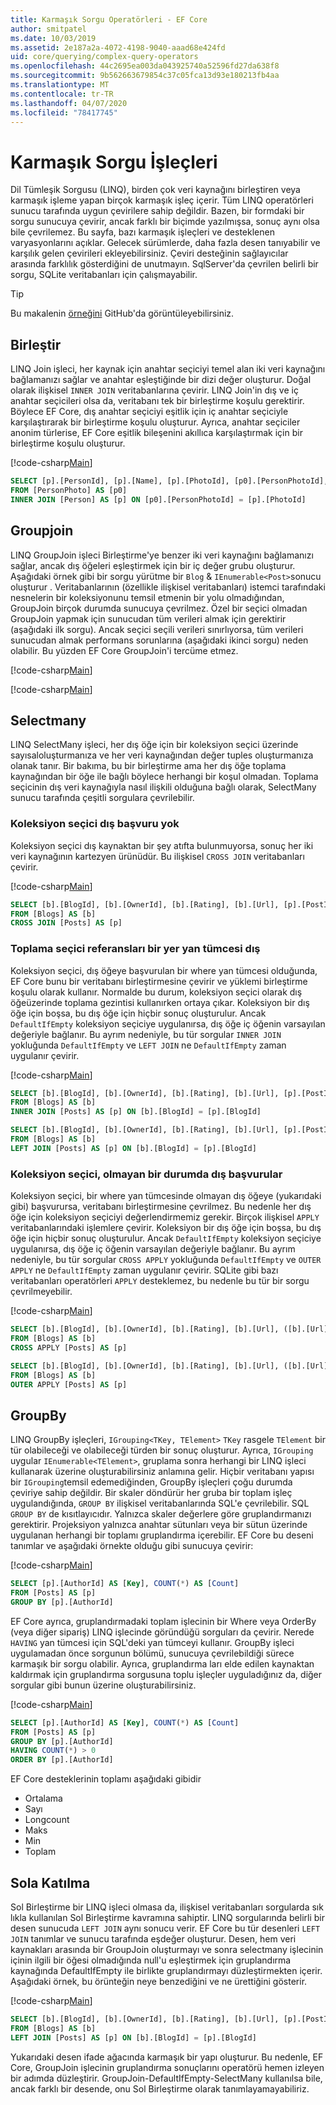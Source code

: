 ```yaml
---
title: Karmaşık Sorgu Operatörleri - EF Core
author: smitpatel
ms.date: 10/03/2019
ms.assetid: 2e187a2a-4072-4198-9040-aaad68e424fd
uid: core/querying/complex-query-operators
ms.openlocfilehash: 44c2695ea003da043925740a52596fd27da638f8
ms.sourcegitcommit: 9b562663679854c37c05fca13d93e180213fb4aa
ms.translationtype: MT
ms.contentlocale: tr-TR
ms.lasthandoff: 04/07/2020
ms.locfileid: "78417745"
---
```

# <a name="complex-query-operators"></a>Karmaşık Sorgu İşleçleri

Dil Tümleşik Sorgusu (LINQ), birden çok veri kaynağını birleştiren veya karmaşık işleme yapan birçok karmaşık işleç içerir. Tüm LINQ operatörleri sunucu tarafında uygun çevirilere sahip değildir. Bazen, bir formdaki bir sorgu sunucuya çevirir, ancak farklı bir biçimde yazılmışsa, sonuç aynı olsa bile çevrilemez. Bu sayfa, bazı karmaşık işleçleri ve desteklenen varyasyonlarını açıklar. Gelecek sürümlerde, daha fazla desen tanıyabilir ve karşılık gelen çevirileri ekleyebilirsiniz. Çeviri desteğinin sağlayıcılar arasında farklılık gösterdiğini de unutmayın. SqlServer'da çevrilen belirli bir sorgu, SQLite veritabanları için çalışmayabilir.

> [!TIP]
> Bu makalenin [örneğini](https://github.com/dotnet/EntityFramework.Docs/tree/master/samples/core/Querying) GitHub'da görüntüleyebilirsiniz.

## <a name="join"></a>Birleştir

LINQ Join işleci, her kaynak için anahtar seçiciyi temel alan iki veri kaynağını bağlamanızı sağlar ve anahtar eşleştiğinde bir dizi değer oluşturur. Doğal olarak ilişkisel `INNER JOIN` veritabanlarına çevirir. LINQ Join'in dış ve iç anahtar seçicileri olsa da, veritabanı tek bir birleştirme koşulu gerektirir. Böylece EF Core, dış anahtar seçiciyi eşitlik için iç anahtar seçiciyle karşılaştırarak bir birleştirme koşulu oluşturur. Ayrıca, anahtar seçiciler anonim türlerise, EF Core eşitlik bileşenini akıllıca karşılaştırmak için bir birleştirme koşulu oluşturur.

[!code-csharp[Main](../../../samples/core/Querying/ComplexQuery/Sample.cs#Join)]

```SQL
SELECT [p].[PersonId], [p].[Name], [p].[PhotoId], [p0].[PersonPhotoId], [p0].[Caption], [p0].[Photo]
FROM [PersonPhoto] AS [p0]
INNER JOIN [Person] AS [p] ON [p0].[PersonPhotoId] = [p].[PhotoId]
```

## <a name="groupjoin"></a>Groupjoin

LINQ GroupJoin işleci Birleştirme'ye benzer iki veri kaynağını bağlamanızı sağlar, ancak dış öğeleri eşleştirmek için bir iç değer grubu oluşturur. Aşağıdaki örnek gibi bir sorgu yürütme bir `Blog`  &  `IEnumerable<Post>`sonucu oluşturur . Veritabanlarının (özellikle ilişkisel veritabanları) istemci tarafındaki nesnelerin bir koleksiyonunu temsil etmenin bir yolu olmadığından, GroupJoin birçok durumda sunucuya çevrilmez. Özel bir seçici olmadan GroupJoin yapmak için sunucudan tüm verileri almak için gerektirir (aşağıdaki ilk sorgu). Ancak seçici seçili verileri sınırlıyorsa, tüm verileri sunucudan almak performans sorunlarına (aşağıdaki ikinci sorgu) neden olabilir. Bu yüzden EF Core GroupJoin'i tercüme etmez.

[!code-csharp[Main](../../../samples/core/Querying/ComplexQuery/Sample.cs#GroupJoin)]

[!code-csharp[Main](../../../samples/core/Querying/ComplexQuery/Sample.cs#GroupJoinComposed)]

## <a name="selectmany"></a>Selectmany

LINQ SelectMany işleci, her dış öğe için bir koleksiyon seçici üzerinde sayısaloluşturmanıza ve her veri kaynağından değer tuples oluşturmanıza olanak tanır. Bir bakıma, bu bir birleştirme ama her dış öğe toplama kaynağından bir öğe ile bağlı böylece herhangi bir koşul olmadan. Toplama seçicinin dış veri kaynağıyla nasıl ilişkili olduğuna bağlı olarak, SelectMany sunucu tarafında çeşitli sorgulara çevrilebilir.

### <a name="collection-selector-doesnt-reference-outer"></a>Koleksiyon seçici dış başvuru yok

Koleksiyon seçici dış kaynaktan bir şey atıfta bulunmuyorsa, sonuç her iki veri kaynağının kartezyen ürünüdür. Bu ilişkisel `CROSS JOIN` veritabanları çevirir.

[!code-csharp[Main](../../../samples/core/Querying/ComplexQuery/Sample.cs#SelectManyConvertedToCrossJoin)]

```SQL
SELECT [b].[BlogId], [b].[OwnerId], [b].[Rating], [b].[Url], [p].[PostId], [p].[AuthorId], [p].[BlogId], [p].[Content], [p].[Rating], [p].[Title]
FROM [Blogs] AS [b]
CROSS JOIN [Posts] AS [p]
```

### <a name="collection-selector-references-outer-in-a-where-clause"></a>Toplama seçici referansları bir yer yan tümcesi dış

Koleksiyon seçici, dış öğeye başvurulan bir where yan tümcesi olduğunda, EF Core bunu bir veritabanı birleştirmesine çevirir ve yüklemi birleştirme koşulu olarak kullanır. Normalde bu durum, koleksiyon seçici olarak dış öğeüzerinde toplama gezintisi kullanırken ortaya çıkar. Koleksiyon bir dış öğe için boşsa, bu dış öğe için hiçbir sonuç oluşturulur. Ancak `DefaultIfEmpty` koleksiyon seçiciye uygulanırsa, dış öğe iç öğenin varsayılan değeriyle bağlanır. Bu ayrım nedeniyle, bu tür sorgular `INNER JOIN` yokluğunda `DefaultIfEmpty` ve `LEFT JOIN` ne `DefaultIfEmpty` zaman uygulanır çevirir.

[!code-csharp[Main](../../../samples/core/Querying/ComplexQuery/Sample.cs#SelectManyConvertedToJoin)]

```SQL
SELECT [b].[BlogId], [b].[OwnerId], [b].[Rating], [b].[Url], [p].[PostId], [p].[AuthorId], [p].[BlogId], [p].[Content], [p].[Rating], [p].[Title]
FROM [Blogs] AS [b]
INNER JOIN [Posts] AS [p] ON [b].[BlogId] = [p].[BlogId]

SELECT [b].[BlogId], [b].[OwnerId], [b].[Rating], [b].[Url], [p].[PostId], [p].[AuthorId], [p].[BlogId], [p].[Content], [p].[Rating], [p].[Title]
FROM [Blogs] AS [b]
LEFT JOIN [Posts] AS [p] ON [b].[BlogId] = [p].[BlogId]
```

### <a name="collection-selector-references-outer-in-a-non-where-case"></a>Koleksiyon seçici, olmayan bir durumda dış başvurular

Koleksiyon seçici, bir where yan tümcesinde olmayan dış öğeye (yukarıdaki gibi) başvurursa, veritabanı birleştirmesine çevrilmez. Bu nedenle her dış öğe için koleksiyon seçiciyi değerlendirmemiz gerekir. Birçok ilişkisel `APPLY` veritabanlarındaki işlemlere çevirir. Koleksiyon bir dış öğe için boşsa, bu dış öğe için hiçbir sonuç oluşturulur. Ancak `DefaultIfEmpty` koleksiyon seçiciye uygulanırsa, dış öğe iç öğenin varsayılan değeriyle bağlanır. Bu ayrım nedeniyle, bu tür sorgular `CROSS APPLY` yokluğunda `DefaultIfEmpty` ve `OUTER APPLY` ne `DefaultIfEmpty` zaman uygulanır çevirir. SQLite gibi bazı veritabanları operatörleri `APPLY` desteklemez, bu nedenle bu tür bir sorgu çevrilmeyebilir.

[!code-csharp[Main](../../../samples/core/Querying/ComplexQuery/Sample.cs#SelectManyConvertedToApply)]

```SQL
SELECT [b].[BlogId], [b].[OwnerId], [b].[Rating], [b].[Url], ([b].[Url] + N'=>') + [p].[Title] AS [p]
FROM [Blogs] AS [b]
CROSS APPLY [Posts] AS [p]

SELECT [b].[BlogId], [b].[OwnerId], [b].[Rating], [b].[Url], ([b].[Url] + N'=>') + [p].[Title] AS [p]
FROM [Blogs] AS [b]
OUTER APPLY [Posts] AS [p]
```

## <a name="groupby"></a>GroupBy

LINQ GroupBy işleçleri, `IGrouping<TKey, TElement>` `TKey` rasgele `TElement` bir tür olabileceği ve olabileceği türden bir sonuç oluşturur. Ayrıca, `IGrouping` uygular `IEnumerable<TElement>`, gruplama sonra herhangi bir LINQ işleci kullanarak üzerine oluşturabilirsiniz anlamına gelir. Hiçbir veritabanı yapısı bir `IGrouping`temsil edemediğinden, GroupBy işleçleri çoğu durumda çeviriye sahip değildir. Bir skaler döndürür her gruba bir toplam işleç uygulandığında, `GROUP BY` ilişkisel veritabanlarında SQL'e çevrilebilir. SQL `GROUP BY` de kısıtlayıcıdır. Yalnızca skaler değerlere göre gruplandırmanızı gerektirir. Projeksiyon yalnızca anahtar sütunları veya bir sütun üzerinde uygulanan herhangi bir toplamı gruplandırma içerebilir. EF Core bu deseni tanımlar ve aşağıdaki örnekte olduğu gibi sunucuya çevirir:

[!code-csharp[Main](../../../samples/core/Querying/ComplexQuery/Sample.cs#GroupBy)]

```SQL
SELECT [p].[AuthorId] AS [Key], COUNT(*) AS [Count]
FROM [Posts] AS [p]
GROUP BY [p].[AuthorId]
```

EF Core ayrıca, gruplandırmadaki toplam işlecinin bir Where veya OrderBy (veya diğer sipariş) LINQ işlecinde göründüğü sorguları da çevirir. Nerede `HAVING` yan tümcesi için SQL'deki yan tümceyi kullanır. GroupBy işleci uygulamadan önce sorgunun bölümü, sunucuya çevrilebildiği sürece karmaşık bir sorgu olabilir. Ayrıca, gruplandırma ları elde edilen kaynaktan kaldırmak için gruplandırma sorgusuna toplu işleçler uyguladığınız da, diğer sorgular gibi bunun üzerine oluşturabilirsiniz.

[!code-csharp[Main](../../../samples/core/Querying/ComplexQuery/Sample.cs#GroupByFilter)]

```SQL
SELECT [p].[AuthorId] AS [Key], COUNT(*) AS [Count]
FROM [Posts] AS [p]
GROUP BY [p].[AuthorId]
HAVING COUNT(*) > 0
ORDER BY [p].[AuthorId]
```

EF Core desteklerinin toplamı aşağıdaki gibidir

- Ortalama
- Sayı
- Longcount
- Maks
- Min
- Toplam

## <a name="left-join"></a>Sola Katılma

Sol Birleştirme bir LINQ işleci olmasa da, ilişkisel veritabanları sorgularda sık lıkla kullanılan Sol Birleştirme kavramına sahiptir. LINQ sorgularında belirli bir desen sunucuda `LEFT JOIN` aynı sonucu verir. EF Core bu tür desenleri `LEFT JOIN` tanımlar ve sunucu tarafında eşdeğer oluşturur. Desen, hem veri kaynakları arasında bir GroupJoin oluşturmayı ve sonra selectmany işlecinin içinin ilgili bir öğesi olmadığında null'u eşleştirmek için gruplandırma kaynağında DefaultIfEmpty ile birlikte gruplandırmayı düzleştirmekten içerir. Aşağıdaki örnek, bu örünteğin neye benzediğini ve ne ürettiğini gösterir.

[!code-csharp[Main](../../../samples/core/Querying/ComplexQuery/Sample.cs#LeftJoin)]

```SQL
SELECT [b].[BlogId], [b].[OwnerId], [b].[Rating], [b].[Url], [p].[PostId], [p].[AuthorId], [p].[BlogId], [p].[Content], [p].[Rating], [p].[Title]
FROM [Blogs] AS [b]
LEFT JOIN [Posts] AS [p] ON [b].[BlogId] = [p].[BlogId]
```

Yukarıdaki desen ifade ağacında karmaşık bir yapı oluşturur. Bu nedenle, EF Core, GroupJoin işlecinin gruplandırma sonuçlarını operatörü hemen izleyen bir adımda düzleştirir. GroupJoin-DefaultIfEmpty-SelectMany kullanılsa bile, ancak farklı bir desende, onu Sol Birleştirme olarak tanımlayamayabiliriz.
